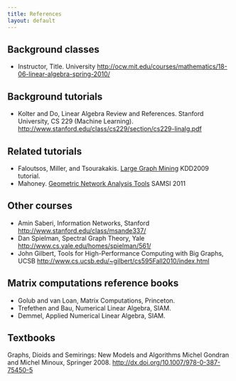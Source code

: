 ```yaml
---
title: References
layout: default
---
```


Background classes
------------------

* Instructor, Title.  University
  <http://ocw.mit.edu/courses/mathematics/18-06-linear-algebra-spring-2010/>
  
Background tutorials
--------------------

* Kolter and Do, Linear Algebra Review and References.  Stanford University, 
  CS 229 (Machine Learning).
  <http://www.stanford.edu/class/cs229/section/cs229-linalg.pdf>

Related tutorials
-----------------
* Faloutsos, Miller, and Tsourakakis.  [Large Graph Mining](http://www.cs.cmu.edu/~christos/TALKS/09-KDD-tutorial/)  KDD2009 tutorial.
* Mahoney.  [Geometric Network Analysis Tools](http://www.samsi.info/communications/michael-mahoney-geometric-tools-parts-1-2)  SAMSI 2011

Other courses
-------------

* Amin Saberi, Information Networks, Stanford
  <http://www.stanford.edu/class/msande337/>
* Dan Spielman, Spectral Graph Theory, Yale
  <http://www.cs.yale.edu/homes/spielman/561/>
* John Gilbert, Tools for High-Performance Computing with Big Graphs, UCSB
  <http://www.cs.ucsb.edu/~gilbert/cs595Fall2010/index.html>

Matrix computations reference books
------------------------------------

* Golub and van Loan, Matrix Computations, Princeton.
* Trefethen and Bau, Numerical Linear Algebra, SIAM.
* Demmel, Applied Numerical Linear Algebra, SIAM.

Textbooks
---------

Graphs, Dioids and Semirings: New Models and Algorithms
Michel Gondran and Michel Minoux, Springer 2008.
<http://dx.doi.org/10.1007/978-0-387-75450-5>
